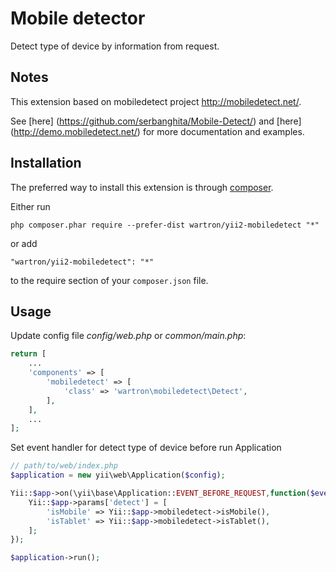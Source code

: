 Mobile detector
===============
Detect type of device by information from request.
## Notes

This extension based on mobiledetect project http://mobiledetect.net/.

See [here] (https://github.com/serbanghita/Mobile-Detect/) and [here] (http://demo.mobiledetect.net/) for more documentation and examples.

## Installation

The preferred way to install this extension is through [composer](http://getcomposer.org/download/).

Either run

```
php composer.phar require --prefer-dist wartron/yii2-mobiledetect "*"
```

or add

```
"wartron/yii2-mobiledetect": "*"
```

to the require section of your `composer.json` file.


## Usage

Update config file *config/web.php* or *common/main.php*:

```php
return [
    ...
    'components' => [
        'mobiledetect' => [
            'class' => 'wartron\mobiledetect\Detect',
        ],
    ],
    ...
];
```

Set event handler for detect type of device before run Application
```php
// path/to/web/index.php
$application = new yii\web\Application($config);

Yii::$app->on(\yii\base\Application::EVENT_BEFORE_REQUEST,function($event){
    Yii::$app->params['detect'] = [
        'isMobile' => Yii::$app->mobiledetect->isMobile(),
        'isTablet' => Yii::$app->mobiledetect->isTablet(),
    ];
});

$application->run();
```

